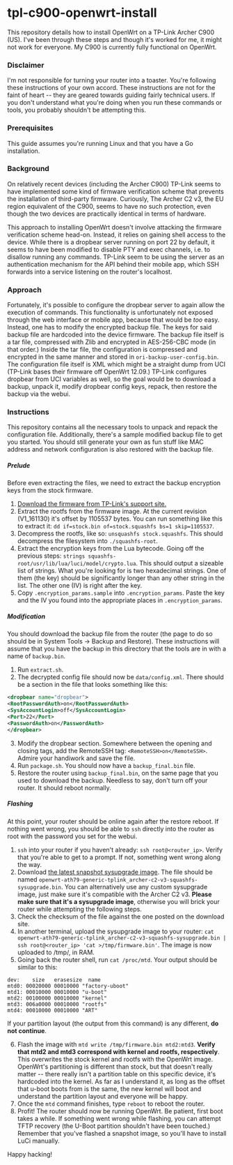tpl-c900-openwrt-install
========================

This repository details how to install OpenWrt on a TP-Link Archer C900 (US). I've been through these steps and though it's worked for me, it might not work for everyone. My C900 is currently fully functional on OpenWrt.

### Disclaimer

I'm not responsible for turning your router into a toaster. You're following these instructions of your own accord. These instructions are not for the faint of heart -- they are geared towards guiding fairly technical users. If you don't understand what you're doing when you run these commands or tools, you probably shouldn't be attempting this.

### Prerequisites

This guide assumes you're running Linux and that you have a Go installation.

### Background

On relatively recent devices (including the Archer C900) TP-Link seems to have implemented some kind of firmware verification scheme that prevents the installation of third-party firmware. Curiously, The Archer C2 v3, the EU region equivalent of the C900, seems to have no such protection, even though the two devices are practically identical in terms of hardware.

This approach to installing OpenWrt doesn't involve attacking the firmware verification scheme head-on.  Instead, it relies on gaining shell access to the device. While there is a dropbear server running on port 22 by default, it seems to have been modified to disable PTY and exec channels, i.e. to disallow running any commands. TP-Link seem to be using the server as an authentication mechanism for the API behind their mobile app, which SSH forwards into a service listening on the router's localhost.

### Approach

Fortunately, it's possible to configure the dropbear server to again allow the execution of commands. This functionality is unfortunately not exposed through the web interface or mobile app, because that would be _too_ easy. Instead, one has to modify the encrypted backup file. The keys for said backup file are hardcoded into the device firmware. The backup file itself is a tar file, compressed with Zlib and encrypted in AES-256-CBC mode (in that order.) Inside the tar file, the configuration is compressed and encrypted in the same manner and stored in `ori-backup-user-config.bin`. The configuration file itself is XML which might be a straight dump from UCI (TP-Link bases their firmware off OpenWrt 12.09.) TP-Link configures dropbear from UCI variables as well, so the goal would be to download a backup, unpack it, modify dropbear config keys, repack, then restore the backup via the webui.

### Instructions

This repository contains all the necessary tools to unpack and repack the configuration file. Additionally, there's a sample modified backup file to get you started. You should still generate your own as fun stuff like MAC address and network configuration is also restored with the backup file.

##### Prelude

Before even extracting the files, we need to extract the backup encryption keys from the stock firmware.
1. [Download the firmware from TP-Link's support site.](https://static.tp-link.com/ArcherC900%28US%29_V1_161130.zip)
2. Extract the rootfs from the firmware image. At the current revision (V1_161130) it's offset by 1105537 bytes. You can run something like this to extract it:
`dd if=stock.bin of=stock.squashfs bs=1 skip=1105537`.
3. Decompress the rootfs, like so:
`unsquashfs stock.squashfs`.
This should decompress the filesystem into `./squashfs-root`.
4. Extract the encryption keys from the Lua bytecode. Going off the previous steps:
`strings squashfs-root/usr/lib/lua/luci/model/crypto.lua`. This should output a sizeable list of strings. What you're looking for is two hexadecimal strings. One of them (the key) should be significantly longer than any other string in the list. The other one (IV) is right after the key.
5. Copy `.encryption_params.sample` into `.encryption_params`. Paste the key and the IV you found into the appropriate places in `.encryption_params`.

##### Modification

You should download the backup file from the router (the page to do so should be in System Tools -> Backup and Restore). These instructions will assume that you have the backup in this directory that the tools are in with a name of `backup.bin`.
1. Run `extract.sh`.
2. The decrypted config file should now be `data/config.xml`. There should be a section in the file that looks something like this:

```xml
<dropbear name="dropbear">
<RootPasswordAuth>on</RootPasswordAuth>
<SysAccountLogin>off</SysAccountLogin>
<Port>22</Port>
<PasswordAuth>on</PasswordAuth>
</dropbear>
```

3. Modify the dropbear section. Somewhere between the opening and closing tags, add the RemoteSSH tag: `<RemoteSSH>on</RemoteSSH>`. Admire your handiwork and save the file.
4. Run `package.sh`. You should now have a `backup_final.bin` file.
5. Restore the router using `backup_final.bin`, on the same page that you used to download the backup. Needless to say, don't turn off your router. It should reboot normally.

##### Flashing

At this point, your router should be online again after the restore reboot. If nothing went wrong, you should be able to `ssh` directly into the router as root with the password you set for the webui.
1. `ssh` into your router if you haven't already:
`ssh root@<router_ip>`. Verify that you're able to get to a prompt. If not, something went wrong along the way.
2. Download [the latest snapshot sysupgrade image](https://downloads.openwrt.org/snapshots/targets/ath79/generic/). The file should be named `openwrt-ath79-generic-tplink_archer-c2-v3-squashfs-sysupgrade.bin`. You can alternatively use any custom sysupgrade image, just make sure it's compatible with the Archer C2 v3. **Please make sure that it's a sysupgrade image**, otherwise you will brick your router while attempting the following steps.
3. Check the checksum of the file against the one posted on the download site.
4. In another terminal, upload the sysupgrade image to your router: `cat openwrt-ath79-generic-tplink_archer-c2-v3-squashfs-sysupgrade.bin | ssh root@<router_ip> 'cat >/tmp/firmware.bin'`.
The image is now uploaded to /tmp/, in RAM.
5. Going back the router shell, run `cat /proc/mtd`. Your output should be similar to this:

```
dev:    size   erasesize  name
mtd0: 00020000 00010000 "factory-uboot"
mtd1: 00010000 00010000 "u-boot"
mtd2: 00100000 00010000 "kernel"
mtd3: 006a0000 00010000 "rootfs"
mtd4: 00010000 00010000 "ART"
```

If your partition layout (the output from this command) is any different, **do not continue**.

6. Flash the image with `mtd write /tmp/firmware.bin mtd2:mtd3`. **Verify that mtd2 and mtd3 correspond with kernel and rootfs, respectively**. This overwrites the stock kernel and rootfs with the OpenWrt image. OpenWrt's partitioning is different than stock, but that doesn't really matter -- there really isn't a partition table on this specific device, it's hardcoded into the kernel. As far as I understand it, as long as the offset that u-boot boots from is the same, the new kernel will boot and understand the partition layout and everyone will be happy.
7. Once the `mtd` command finishes, type `reboot` to reboot the router.
8. Profit! The router should now be running OpenWrt. Be patient, first boot takes a while. If something went wrong while flashing, you can attempt TFTP recovery (the U-Boot partition shouldn't have been touched.) Remember that you've flashed a snapshot image, so you'll have to install LuCi manually.

Happy hacking!
